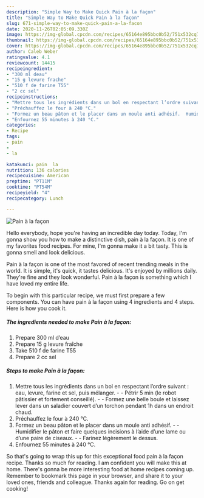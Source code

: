 ```yaml
---
description: "Simple Way to Make Quick Pain à la façon"
title: "Simple Way to Make Quick Pain à la façon"
slug: 671-simple-way-to-make-quick-pain-a-la-facon
date: 2020-11-26T02:05:09.330Z
image: https://img-global.cpcdn.com/recipes/65164e895bbc0b52/751x532cq70/pain-a-la-facon-photo-principale-de-la-recette.jpg
thumbnail: https://img-global.cpcdn.com/recipes/65164e895bbc0b52/751x532cq70/pain-a-la-facon-photo-principale-de-la-recette.jpg
cover: https://img-global.cpcdn.com/recipes/65164e895bbc0b52/751x532cq70/pain-a-la-facon-photo-principale-de-la-recette.jpg
author: Caleb Weber
ratingvalue: 4.1
reviewcount: 14415
recipeingredient:
- "300 ml deau"
- "15 g levure frache"
- "510 f de farine T55"
- "2 cc sel"
recipeinstructions:
- "Mettre tous les ingrédients dans un bol en respectant l’ordre suivant : eau, levure, farine et sel, puis mélanger.  Pétrir 5 min (le robot pâtissier et fortement conseillé).  Formez une belle boule et laissez lever dans un saladier couvert d’un torchon pendant 1h dans un endroit chaud."
- "Préchauffez le four à 240 °C."
- "Formez un beau pâton et le placer dans un moule anti adhésif.  Humidifier le pâton et faire quelques incisions à l’aide d’une lame ou d’une paire de ciseaux.  Farinez légèrement le dessus."
- "Enfournez 55 minutes à 240 °C."
categories:
- Recipe
tags:
- pain
- 
- la

katakunci: pain  la 
nutrition: 136 calories
recipecuisine: American
preptime: "PT11M"
cooktime: "PT54M"
recipeyield: "4"
recipecategory: Lunch

---
```



![Pain à la façon](https://img-global.cpcdn.com/recipes/65164e895bbc0b52/751x532cq70/pain-a-la-facon-photo-principale-de-la-recette.jpg)

Hello everybody, hope you're having an incredible day today. Today, I'm gonna show you how to make a distinctive dish, pain à la façon. It is one of my favorites food recipes. For mine, I'm gonna make it a bit tasty. This is gonna smell and look delicious.



Pain à la façon is one of the most favored of recent trending meals in the world. It is simple, it's quick, it tastes delicious. It's enjoyed by millions daily. They're fine and they look wonderful. Pain à la façon is something which I have loved my entire life.


To begin with this particular recipe, we must first prepare a few components. You can have pain à la façon using 4 ingredients and 4 steps. Here is how you cook it.

<!--inarticleads1-->

##### The ingredients needed to make Pain à la façon:

1. Prepare 300 ml d’eau
1. Prepare 15 g levure fraîche
1. Take 510 f de farine T55
1. Prepare 2 cc sel




<!--inarticleads2-->

##### Steps to make Pain à la façon:

1. Mettre tous les ingrédients dans un bol en respectant l’ordre suivant : eau, levure, farine et sel, puis mélanger. -  - Pétrir 5 min (le robot pâtissier et fortement conseillé). -  - Formez une belle boule et laissez lever dans un saladier couvert d’un torchon pendant 1h dans un endroit chaud.
1. Préchauffez le four à 240 °C.
1. Formez un beau pâton et le placer dans un moule anti adhésif. -  - Humidifier le pâton et faire quelques incisions à l’aide d’une lame ou d’une paire de ciseaux. -  - Farinez légèrement le dessus.
1. Enfournez 55 minutes à 240 °C.




So that's going to wrap this up for this exceptional food pain à la façon recipe. Thanks so much for reading. I am confident you will make this at home. There's gonna be more interesting food at home recipes coming up. Remember to bookmark this page in your browser, and share it to your loved ones, friends and colleague. Thanks again for reading. Go on get cooking!
